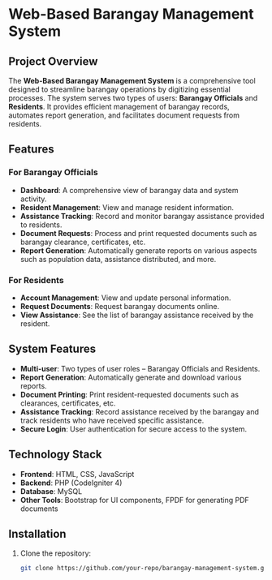 # Web-Based Barangay Management System

## Project Overview
The **Web-Based Barangay Management System** is a comprehensive tool designed to streamline barangay operations by digitizing essential processes. The system serves two types of users: **Barangay Officials** and **Residents**. It provides efficient management of barangay records, automates report generation, and facilitates document requests from residents.

## Features
### For Barangay Officials
- **Dashboard**: A comprehensive view of barangay data and system activity.
- **Resident Management**: View and manage resident information.
- **Assistance Tracking**: Record and monitor barangay assistance provided to residents.
- **Document Requests**: Process and print requested documents such as barangay clearance, certificates, etc.
- **Report Generation**: Automatically generate reports on various aspects such as population data, assistance distributed, and more.

### For Residents
- **Account Management**: View and update personal information.
- **Request Documents**: Request barangay documents online.
- **View Assistance**: See the list of barangay assistance received by the resident.

## System Features
- **Multi-user**: Two types of user roles – Barangay Officials and Residents.
- **Report Generation**: Automatically generate and download various reports.
- **Document Printing**: Print resident-requested documents such as clearances, certificates, etc.
- **Assistance Tracking**: Record assistance received by the barangay and track residents who have received specific assistance.
- **Secure Login**: User authentication for secure access to the system.

## Technology Stack
- **Frontend**: HTML, CSS, JavaScript
- **Backend**: PHP (CodeIgniter 4)
- **Database**: MySQL
- **Other Tools**: Bootstrap for UI components, FPDF for generating PDF documents

## Installation

1. Clone the repository:
   ```bash
   git clone https://github.com/your-repo/barangay-management-system.git
